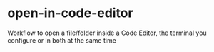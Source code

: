 # open-in-code-editor
Workflow to open a file/folder inside a Code Editor, the terminal you configure or in both at the same time
